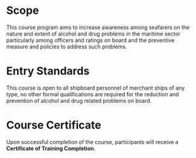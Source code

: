 # Scope

This course program aims to increase awareness among seafarers on the nature and extent of alcohol and drug problems in the maritime sector particularly among officers and ratings on board and the preventive measure and policies to address such problems.

# Entry Standards

This course is open to all shipboard personnel of merchant ships of any type, no other formal qualifications are required for the reduction and prevention of alcohol and drug related problems on board.

# Course Certificate

Upon successful completion of the course, participants will receive a **Certificate of Training Completion**.